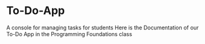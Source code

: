 # To-Do-App
A console for managing tasks for students
Here is the Documentation of our To-Do App in the Programming Foundations class
